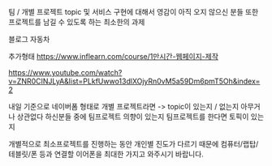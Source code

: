 팀 / 개별 프로젝트 topic 및 서비스 구현에 대해서 영감이 아직 오지 않으신 분들 또한 프로젝트를 남길 수 있도록 하는 최소한의 과제

블로그
자동차 

추가형태
https://www.inflearn.com/course/1만시간-웹페이지-제작

https://www.youtube.com/watch?v=ZNR0CINJLyA&list=PLkfUwwo13dlXOjyRn0vM5a59Dm6pmT5Oh&index=2

내일 기준으로 네이버폼 형태로
개별 프로젝트라면 -> topic이 있는지 / 없는지
아무거나 상관없다 하신분들 중에 팀프로젝트 의향이 있는지 팀프로젝트를 한다면 토픽이 있는지

개별적으로 최소프로젝트를 진행하는 동안 개인별 진도가 다르기 때문에 컴퓨터/랩탑/테블릿/폰 등과 연결할 이어폰을 최대한 가지고 와주시기 바랍니다.

